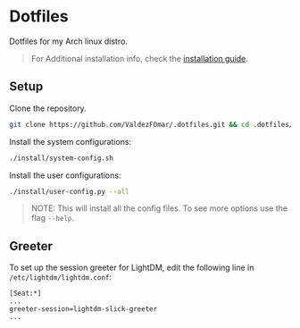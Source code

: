 # Dotfiles

Dotfiles for my Arch linux distro.

> For Additional installation info, check the [installation guide](./notes/installation-guide.md).

## Setup

Clone the repository.

```sh
git clone https://github.com/ValdezFOmar/.dotfiles.git && cd .dotfiles/
```

Install the system configurations:

```sh
./install/system-config.sh
```

Install the user configurations:

```sh
./install/user-config.py --all
```

> NOTE: This will install all the config files. To see more options use the flag `--help`.


## Greeter

To set up the session greeter for LightDM, edit the following line in `/etc/lightdm/lightdm.conf`:

```
[Seat:*]
...
greeter-session=lightdm-slick-greeter
...
```
